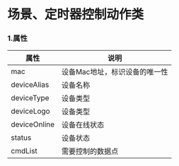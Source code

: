 # 场景、定时器控制动作类

### 1.属性

| 属性 | 说明 |
| ------ | ------ |
| mac | 设备Mac地址，标识设备的唯一性 |
| deviceAlias | 设备名称 |
| deviceType | 设备类型 |
| deviceLogo | 设备类型 |
| deviceOnline | 设备在线状态 |
| status | 设备状态 |
| cmdList | 需要控制的数据点 |

